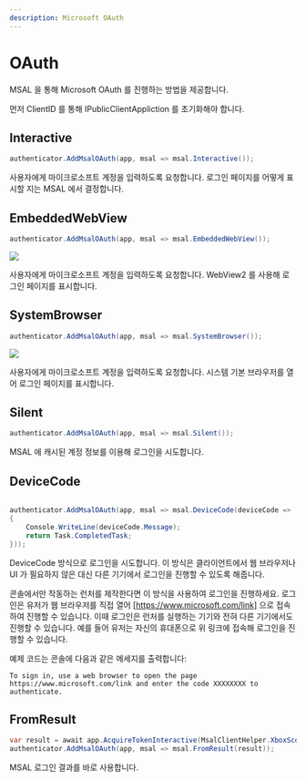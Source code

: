 ```yaml
---
description: Microsoft OAuth
---
```


# OAuth

MSAL 을 통해 Microsoft OAuth 를 진행하는 방법을 제공합니다.

먼저 ClientID 를 통해 IPublicClientAppliction 를 초기화해야 합니다.

## Interactive

```csharp
authenticator.AddMsalOAuth(app, msal => msal.Interactive());
```

사용자에게 마이크로소프트 계정을 입력하도록 요청합니다. 로그인 페이지를 어떻게 표시할 지는 MSAL 에서 결정합니다.

## EmbeddedWebView

```csharp
authenticator.AddMsalOAuth(app, msal => msal.EmbeddedWebView());
```

![](https://user-images.githubusercontent.com/17783561/154946636-960d3673-bb51-4f3a-ae92-f36940b8e3ad.png)

사용자에게 마이크로소프트 계정을 입력하도록 요청합니다. WebView2 를 사용해 로그인 페이지를 표시합니다.

## SystemBrowser

```csharp
authenticator.AddMsalOAuth(app, msal => msal.SystemBrowser());
```

![](https://user-images.githubusercontent.com/17783561/154945056-2f0d961b-f69b-4cea-a08a-9c3b050995f6.png)

사용자에게 마이크로소프트 계정을 입력하도록 요청합니다. 시스템 기본 브라우저를 열어 로그인 페이지를 표시합니다.

## Silent

```csharp
authenticator.AddMsalOAuth(app, msal => msal.Silent());
```

MSAL 에 캐시된 계정 정보를 이용해 로그인을 시도합니다.

## DeviceCode

```csharp

authenticator.AddMsalOAuth(app, msal => msal.DeviceCode(deviceCode =>
{
    Console.WriteLine(deviceCode.Message);
    return Task.CompletedTask;
}));
```

DeviceCode 방식으로 로그인을 시도합니다. 이 방식은 클라이언트에서 웹 브라우저나 UI 가 필요하지 않은 대신 다른 기기에서 로그인을 진행할 수 있도록 해줍니다.

콘솔에서만 작동하는 런처를 제작한다면 이 방식을 사용하여 로그인을 진행하세요. 로그인은 유저가 웹 브라우저를 직접 열어 \[https://www.microsoft.com/link] 으로 접속하여 진행할 수 있습니다. 이때 로그인은 런처를 실행하는 기기와 전혀 다른 기기에서도 진행할 수 있습니다. 예를 들어 유저는 자신의 휴대폰으로 위 링크에 접속해 로그인을 진행할 수 있습니다.

예제 코드는 콘솔에 다음과 같은 메세지를 출력합니다:

```
To sign in, use a web browser to open the page https://www.microsoft.com/link and enter the code XXXXXXXX to authenticate.
```

## FromResult

```csharp
var result = await app.AcquireTokenInteractive(MsalClientHelper.XboxScopes).ExecuteAsync();
authenticator.AddMsalOAuth(app, msal => msal.FromResult(result));
```

MSAL 로그인 결과를 바로 사용합니다.
